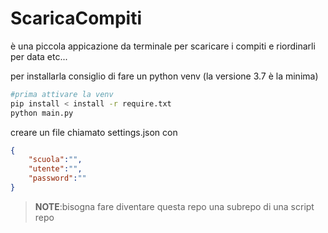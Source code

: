 # ScaricaCompiti

è una piccola appicazione da terminale per scaricare i compiti e riordinarli per data etc...

per installarla consiglio di fare un python venv (la versione 3.7 è la minima)

```bash
#prima attivare la venv
pip install < install -r require.txt
python main.py
```
creare un file chiamato settings.json con 
```json
{
    "scuola":"",
    "utente":"",
    "password":""
}
```

>**NOTE**:bisogna fare diventare questa repo una subrepo di una script repo

